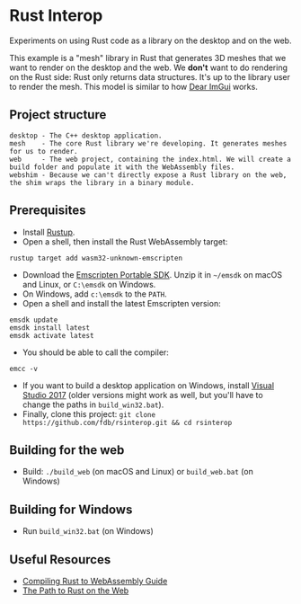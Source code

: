 # Rust Interop

Experiments on using Rust code as a library on the desktop and on the web.

This example is a "mesh" library in Rust that generates 3D meshes that we want to render on the desktop and the web.
We **don't** want to do rendering on the Rust side: Rust only returns data structures. It's up to the library user to render the mesh.
This model is similar to how [Dear ImGui](https://github.com/ocornut/imgui) works.

## Project structure

```
desktop - The C++ desktop application.
mesh    - The core Rust library we're developing. It generates meshes for us to render.
web     - The web project, containing the index.html. We will create a build folder and populate it with the WebAssembly files.
webshim - Because we can't directly expose a Rust library on the web, the shim wraps the library in a binary module.
```

## Prerequisites

* Install [Rustup](https://www.rustup.rs/).
* Open a shell, then install the Rust WebAssembly target:
```
rustup target add wasm32-unknown-emscripten
```
* Download the [Emscripten Portable SDK](http://kripken.github.io/emscripten-site/docs/getting_started/downloads.html). Unzip it in `~/emsdk` on macOS and Linux, or `C:\emsdk` on Windows.
* On Windows, add `c:\emsdk` to the `PATH`.
* Open a shell and install the latest Emscripten version:
```
emsdk update
emsdk install latest
emsdk activate latest
```
* You should be able to call the compiler:
```
emcc -v
```

* If you want to build a desktop application on Windows, install [Visual Studio 2017](https://www.visualstudio.com/vs/) (older versions might work as well, but you'll have to change the paths in `build_win32.bat`).
* Finally, clone this project: `git clone https://github.com/fdb/rsinterop.git && cd rsinterop`

## Building for the web

* Build: `./build_web` (on macOS and Linux) or `build_web.bat` (on Windows)

## Building for Windows

* Run `build_win32.bat` (on Windows)

## Useful Resources
* [Compiling Rust to WebAssembly Guide](https://hackernoon.com/compiling-rust-to-webassembly-guide-411066a69fde)
* [The Path to Rust on the Web](http://asquera.de/blog/2017-04-10/the-path-to-rust-on-the-web/)
